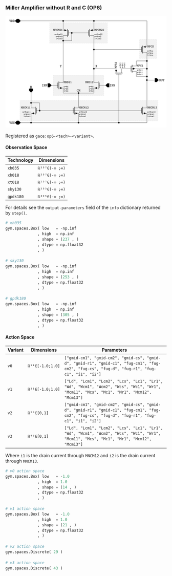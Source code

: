 ### Miller Amplifier without R and C (OP6)

![op6](https://raw.githubusercontent.com/matthschw/ace/main/figures/op6.png)

Registered as `gace:op6-<tech>-<variant>`.

#### Observation Space

| Technology | Dimensions     |
|------------|----------------|
| `xh035`    | `ℝ²³⁷∈(-∞ ;∞)` |
| `xh018`    | `ℝ²³⁷∈(-∞ ;∞)` |
| `xt018`    | `ℝ²³⁷∈(-∞ ;∞)` |
| `sky130`   | `ℝ²³⁵∈(-∞ ;∞)` |
| `gpdk180`  | `ℝ³⁰⁵∈(-∞ ;∞)` |

For details see the `output-parameters` field of the `info` dictionary
returned by `step()`.

```python
# xh035
gym.spaces.Box( low   = -np.inf
              , high  = np.inf
              , shape = (237 , )
              , dtype = np.float32
              , )

# sky130
gym.spaces.Box( low   = -np.inf
              , high  = np.inf
              , shape = (253 , )
              , dtype = np.float32
              , )

# gpdk180
gym.spaces.Box( low   = -np.inf
              , high  = np.inf
              , shape = (305 , )
              , dtype = np.float32
              , )
```

#### Action Space


| Variant | Dimensions       | Parameters                                                                                                                                     |
|---------|------------------|------------------------------------------------------------------------------------------------------------------------------------------------|
| `v0`    | `ℝ¹⁴∈[-1.0;1.0]` | `["gmid-cm1", "gmid-cm2", "gmid-cs", "gmid-d", "gmid-r1", "gmid-c1", "fug-cm1", "fug-cm2", "fug-cs", "fug-d", "fug-r1", "fug-c1", "i1", "i2"]` |
| `v1`    | `ℝ²¹∈[-1.0;1.0]` | `["Ld", "Lcm1", "Lcm2", "Lcs", "Lc1", "Lr1", "Wd", "Wcm1", "Wcm2", "Wcs", "Wc1", "Wr1", "Mcm11", "Mcs", "Mc1", "Mr1", "Mcm12", "Mcm13"]`       |
| `v2`    | `ℝ²⁹∈[0,1]`      | `["gmid-cm1", "gmid-cm2", "gmid-cs", "gmid-d", "gmid-r1", "gmid-c1", "fug-cm1", "fug-cm2", "fug-cs", "fug-d", "fug-r1", "fug-c1", "i1", "i2"]` |
| `v3`    | `ℝ⁴³∈[0,1]`      | `["Ld", "Lcm1", "Lcm2", "Lcs", "Lc1", "Lr1", "Wd", "Wcm1", "Wcm2", "Wcs", "Wc1", "Wr1", "Mcm11", "Mcs", "Mc1", "Mr1", "Mcm12", "Mcm13"]`       |

Where `i1` is the drain current through `MNCM12` and `i2` is the drain current
through `MNCM13`.

```python
# v0 action space
gym.spaces.Box( low   = -1.0
              , high  = 1.0
              , shape = (14 , )
              , dtype = np.float32
              , )

# v1 action space
gym.spaces.Box( low   = -1.0
              , high  = 1.0
              , shape = (21 , )
              , dtype = np.float32
              , )

# v2 action space
gym.spaces.Discrete( 29 )

# v3 action space
gym.spaces.Discrete( 43 )
```

